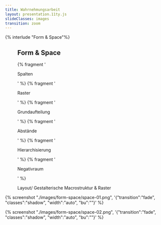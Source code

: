 ```yaml
---
title: Wahrnehmungsarbeit
layout: presentation.11ty.js
slideClasses: images
transition: zoom
---
```


{% interlude "Form & Space"%}

<section class="simple">
  <figure>
    <div>
    <h1>Form & Space</h1>
    {% fragment '<p class="list">Spalten</p>' %}
    {% fragment '<p class="list">Raster</p>' %}
    {% fragment '<p class="list">Grundaufteilung</p>' %}
    {% fragment '<p class="list">Abstände</p>' %}
    {% fragment '<p class="list">Hierarchisierung</p>' %}
    {% fragment '<p class="list">Negativraum</p>' %}
    </div>
    <figcaption class="bu">
      <p>Layout/ Gestalterische Macrostruktur & Raster</p>
    </figcaption>
  </figure>
</section>

{% screenshot "./images/form-space/space-01.png", '{"transition":"fade", "classes":"shadow", "width":"auto", "bu":""}' %}

{% screenshot "./images/form-space/space-02.png", '{"transition":"fade", "classes":"shadow", "width":"auto", "bu":""}' %}